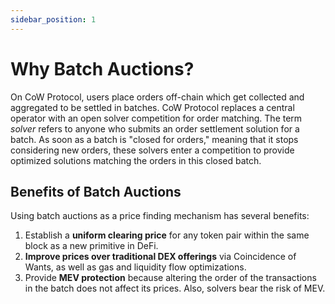 ```yaml
---
sidebar_position: 1
---
```


# Why Batch Auctions?

On CoW Protocol, users place orders off-chain which get collected and aggregated to be settled in batches. CoW Protocol replaces a central operator with an open solver competition for order matching. The term _solver_ refers to anyone who submits an order settlement solution for a batch. As soon as a batch is "closed for orders," meaning that it stops considering new orders, these solvers enter a competition to provide optimized solutions matching the orders in this closed batch.

## Benefits of Batch Auctions

Using batch auctions as a price finding mechanism has several benefits:

1. Establish a **uniform clearing price** for any token pair within the same block as a new primitive in DeFi.
2. **Improve prices over traditional DEX offerings** via Coincidence of Wants, as well as gas and liquidity flow optimizations.
3. Provide **MEV protection** because altering the order of the transactions in the batch does not affect its prices. Also, solvers bear the risk of MEV.
